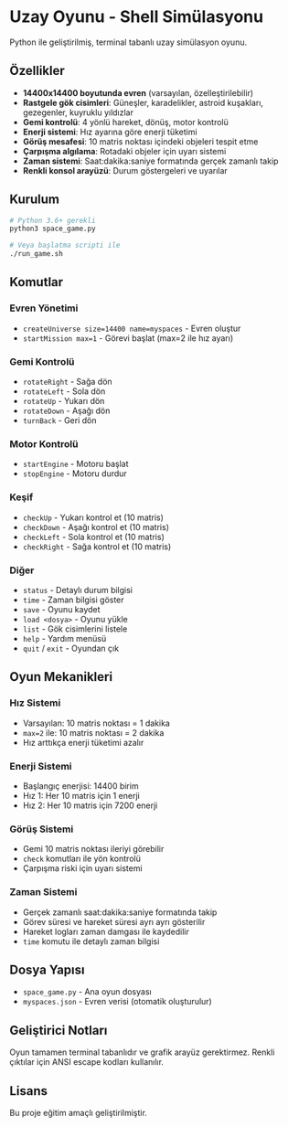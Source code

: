 # Uzay Oyunu - Shell Simülasyonu

Python ile geliştirilmiş, terminal tabanlı uzay simülasyon oyunu.

## Özellikler

- **14400x14400 boyutunda evren** (varsayılan, özelleştirilebilir)
- **Rastgele gök cisimleri**: Güneşler, karadelikler, astroid kuşakları, gezegenler, kuyruklu yıldızlar
- **Gemi kontrolü**: 4 yönlü hareket, dönüş, motor kontrolü
- **Enerji sistemi**: Hız ayarına göre enerji tüketimi
- **Görüş mesafesi**: 10 matris noktası içindeki objeleri tespit etme
- **Çarpışma algılama**: Rotadaki objeler için uyarı sistemi
- **Zaman sistemi**: Saat:dakika:saniye formatında gerçek zamanlı takip
- **Renkli konsol arayüzü**: Durum göstergeleri ve uyarılar

## Kurulum

```bash
# Python 3.6+ gerekli
python3 space_game.py

# Veya başlatma scripti ile
./run_game.sh
```

## Komutlar

### Evren Yönetimi
- `createUniverse size=14400 name=myspaces` - Evren oluştur
- `startMission max=1` - Görevi başlat (max=2 ile hız ayarı)

### Gemi Kontrolü
- `rotateRight` - Sağa dön
- `rotateLeft` - Sola dön
- `rotateUp` - Yukarı dön
- `rotateDown` - Aşağı dön
- `turnBack` - Geri dön

### Motor Kontrolü
- `startEngine` - Motoru başlat
- `stopEngine` - Motoru durdur

### Keşif
- `checkUp` - Yukarı kontrol et (10 matris)
- `checkDown` - Aşağı kontrol et (10 matris)
- `checkLeft` - Sola kontrol et (10 matris)
- `checkRight` - Sağa kontrol et (10 matris)

### Diğer
- `status` - Detaylı durum bilgisi
- `time` - Zaman bilgisi göster
- `save` - Oyunu kaydet
- `load <dosya>` - Oyunu yükle
- `list` - Gök cisimlerini listele
- `help` - Yardım menüsü
- `quit` / `exit` - Oyundan çık

## Oyun Mekanikleri

### Hız Sistemi
- Varsayılan: 10 matris noktası = 1 dakika
- `max=2` ile: 10 matris noktası = 2 dakika
- Hız arttıkça enerji tüketimi azalır

### Enerji Sistemi
- Başlangıç enerjisi: 14400 birim
- Hız 1: Her 10 matris için 1 enerji
- Hız 2: Her 10 matris için 7200 enerji

### Görüş Sistemi
- Gemi 10 matris noktası ileriyi görebilir
- `check` komutları ile yön kontrolü
- Çarpışma riski için uyarı sistemi

### Zaman Sistemi
- Gerçek zamanlı saat:dakika:saniye formatında takip
- Görev süresi ve hareket süresi ayrı ayrı gösterilir
- Hareket logları zaman damgası ile kaydedilir
- `time` komutu ile detaylı zaman bilgisi

## Dosya Yapısı

- `space_game.py` - Ana oyun dosyası
- `myspaces.json` - Evren verisi (otomatik oluşturulur)

## Geliştirici Notları

Oyun tamamen terminal tabanlıdır ve grafik arayüz gerektirmez. Renkli çıktılar için ANSI escape kodları kullanılır.

## Lisans

Bu proje eğitim amaçlı geliştirilmiştir.
